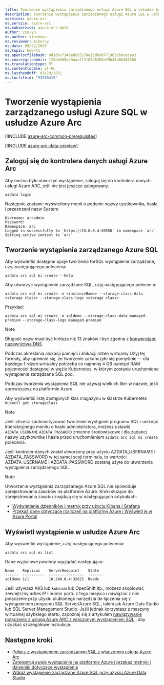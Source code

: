 ```yaml
---
title: Tworzenie wystąpienia zarządzanego usługi Azure SQL w usłudze Azure Arc
description: Tworzenie wystąpienia zarządzanego usługi Azure SQL w usłudze Azure Arc
services: azure-arc
ms.service: azure-arc
ms.subservice: azure-arc-data
author: vin-yu
ms.author: vinsonyu
ms.reviewer: mikeray
ms.date: 09/22/2020
ms.topic: how-to
ms.openlocfilehash: 0d1d6c7349adc65270e13d09d771963cb9cacea3
ms.sourcegitcommit: f28ebb95ae9aaaff3f87d8388a09b41e0b3445b5
ms.translationtype: MT
ms.contentlocale: pl-PL
ms.lasthandoff: 03/29/2021
ms.locfileid: "93280410"
---
```

# <a name="create-an-azure-sql-managed-instance-on-azure-arc"></a>Tworzenie wystąpienia zarządzanego usługi Azure SQL w usłudze Azure Arc

[!INCLUDE [azure-arc-common-prerequisites](../../../includes/azure-arc-common-prerequisites.md)]

[!INCLUDE [azure-arc-data-preview](../../../includes/azure-arc-data-preview.md)]

## <a name="login-to-the-azure-arc-data-controller"></a>Zaloguj się do kontrolera danych usługi Azure Arc

Aby można było utworzyć wystąpienie, zaloguj się do kontrolera danych usługi Azure ARC, jeśli nie jest jeszcze zalogowany.

```console
azdata login
```

Następnie zostanie wyświetlony monit o podanie nazwy użytkownika, hasła i przestrzeni nazw System.  

```console
Username: arcadmin
Password:
Namespace: arc
Logged in successfully to `https://10.0.0.4:30080` in namespace `arc`. Setting active context to `arc`
```

## <a name="create-an-azure-sql-managed-instance"></a>Tworzenie wystąpienia zarządzanego Azure SQL

Aby wyświetlić dostępne opcje tworzenia forSQL wystąpienie zarządzane, użyj następującego polecenia:
```console
azdata arc sql mi create --help
```

Aby utworzyć wystąpienie zarządzane SQL, użyj następującego polecenia:

```console
azdata arc sql mi create -n <instanceName> --storage-class-data <storage class> --storage-class-logs <storage class>
```

Przykład:

```console
azdata arc sql mi create -n sqldemo --storage-class-data managed-premium --storage-class-logs managed-premium
```
> [!NOTE]
>  Długość nazw musi być krótsza niż 13 znaków i być zgodna z [konwencjami nazewnictwa DNS](https://kubernetes.io/docs/concepts/overview/working-with-objects/names/#dns-label-names)
>
>  Podczas określania alokacji pamięci i alokacji rdzeń wirtualny Użyj tej formuły, aby upewnić się, że tworzenie zakończyło się pomyślnie — dla każdego 1 rdzeń wirtualny potrzeba co najmniej 4 GB pamięci RAM pojemności dostępnej w węźle Kubernetes, w którym zostanie uruchomione wystąpienie zarządzane SQL pod.
>
>  Podczas tworzenia wystąpienia SQL nie używaj wielkich liter w nazwie, jeśli aprowizujesz na platformie Azure
>
>  Aby wyświetlić listę dostępnych klas magazynu w klastrze Kubernetes `kubectl get storageclass` 


> [!NOTE]
> Jeśli chcesz zautomatyzować tworzenie wystąpień programu SQL i uniknąć interakcyjnego monitu o hasło administratora, możesz ustawić `AZDATA_USERNAME` `AZDATA_PASSWORD` zmienne środowiskowe i dla żądanej nazwy użytkownika i hasła przed uruchomieniem `azdata arc sql mi create` polecenia.
> 
>  Jeśli kontroler danych został utworzony przy użyciu AZDATA_USERNAME i AZDATA_PASSWORD w tej samej sesji terminala, to wartości AZDATA_USERNAME i AZDATA_PASSWORD zostaną użyte do utworzenia wystąpienia zarządzanego SQL.

> [!NOTE]
> Utworzenie wystąpienia zarządzanego Azure SQL nie spowoduje zarejestrowania zasobów na platformie Azure. Kroki służące do zarejestrowania zasobu znajdują się w następujących artykułach: 
> - [Wyświetlanie dzienników i metryk przy użyciu Kibana i Grafana](monitor-grafana-kibana.md)
> - [Przekaż dane dotyczące rozliczeń na platformę Azure i Wyświetl je w Azure Portal](view-billing-data-in-azure.md) 


## <a name="view-instance-on-azure-arc"></a>Wyświetl wystąpienie w usłudze Azure Arc

Aby wyświetlić wystąpienie, użyj następującego polecenia:

```console
azdata arc sql mi list
```

Dane wyjściowe powinny wyglądać następująco:

```console
Name    Replicas    ServerEndpoint    State
------  ----------  ----------------  -------
sqldemo 1/1         10.240.0.4:32023  Ready
```

Jeśli używasz AKS lub `kubeadm` lub OpenShift itp., możesz skopiować zewnętrzny adres IP i numer portu z tego miejsca i nawiązać z nim połączenie przy użyciu ulubionego narzędzia do łączenia się z wystąpieniem programu SQL Server/Azure SQL, takim jak Azure Data Studio lub SQL Server Management Studio. Jeśli jednak korzystasz z maszyny wirtualnej szybkiego startu, zapoznaj się z artykułem [nawiązywanie połączenia z usługą Azure ARC z włączonym wystąpieniem SQL](connect-managed-instance.md) , aby uzyskać szczegółowe instrukcje.


## <a name="next-steps"></a>Następne kroki
- [Połącz z wystąpieniem zarządzanym SQL z włączonym usługą Azure Arc](connect-managed-instance.md)
- [Zarejestruj swoje wystąpienie na platformie Azure i przekaż metryki i dzienniki dotyczące wystąpienia](upload-metrics-and-logs-to-azure-monitor.md)
- [Wdróż wystąpienie zarządzane Azure SQL przy użyciu Azure Data Studio](create-sql-managed-instance-azure-data-studio.md)
